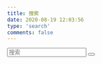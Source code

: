 ```yaml
---
title: 搜索
date: 2020-08-19 12:03:56
type: 'search'
comments: false
---
```

         



    
<article class="post-wrap page">
        
            
<div id="site_search">
    <div class="form-group">
     <input type="text" id="local-search-input" name="q" results="0" placeholder="搜索" class="st-search-input st-default-search-input form-control"/>
     <button class="search-btn btn"><i class="fas fa-search-plus" style="font-size: 16px;"></i></button>
    </div>  
   <div id="local-search-result"></div>
   </div>

        
</article>




    
 



